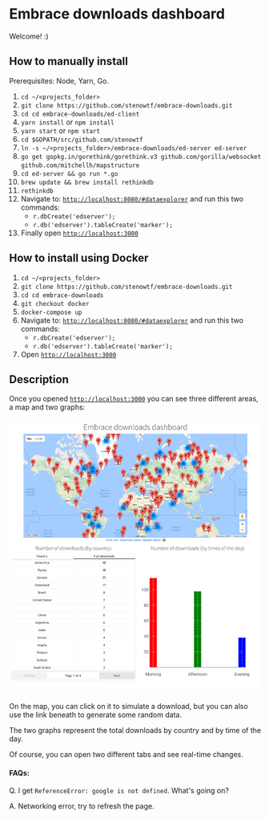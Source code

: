 # Embrace downloads dashboard

Welcome! :)

## How to manually install

Prerequisites: Node, Yarn, Go.

1.  `cd ~/<projects_folder>`
2.  `git clone https://github.com/stenowtf/embrace-downloads.git`
3.  `cd cd embrace-downloads/ed-client`
4.  `yarn install` or `npm install`
5.  `yarn start` or `npm start`
6.  `cd $GOPATH/src/github.com/stenowtf`
7.  `ln -s ~/<projects_folder>/embrace-downloads/ed-server ed-server`
8.  `go get gopkg.in/gorethink/gorethink.v3 github.com/gorilla/websocket github.com/mitchellh/mapstructure`
9.  `cd ed-server && go run *.go`
10. `brew update && brew install rethinkdb`
11. `rethinkdb`
12. Navigate to: [`http://localhost:8080/#dataexplorer`](http://localhost:8080/#dataexplorer) and run this two commands:
    -   `r.dbCreate('edserver');`
    -   `r.db('edserver').tableCreate('marker');`
13. Finally open [`http://localhost:3000`](http://localhost:3000)

## How to install using Docker

1.  `cd ~/<projects_folder>`
2.  `git clone https://github.com/stenowtf/embrace-downloads.git`
3.  `cd cd embrace-downloads`
4.  `git checkout docker`
5.  `docker-compose up`
6. Navigate to: [`http://localhost:8080/#dataexplorer`](http://localhost:8080/#dataexplorer) and run this two commands:
    -   `r.dbCreate('edserver');`
    -   `r.db('edserver').tableCreate('marker');`
7.  Open [`http://localhost:3000`](http://localhost:3000)

## Description

Once you opened [`http://localhost:3000`](http://localhost:3000) you can see three different areas, a map and two graphs:

<img src="./example.png" />

On the map, you can click on it to simulate a download, but you can also use the link beneath to generate some random data.

The two graphs represent the total downloads by country and by time of the day.

Of course, you can open two different tabs and see real-time changes.

#### FAQs:

Q. I get `ReferenceError: google is not defined`. What's going on?

A. Networking error, try to refresh the page.

